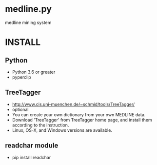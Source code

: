 # medline.py
medline mining system

# INSTALL #
## Python ##
- Python 3.6 or greater
- pyperclip
## TreeTagger
- http://www.cis.uni-muenchen.de/~schmid/tools/TreeTagger/
- optional
- You can create your own dictionary from your own MEDLINE data.
- Download 'TreeTagger' from TreeTagger home page, and install them according to the instruction.
- Linux, OS-X, and Windows versions are available.
## readchar module ##
- pip install readchar
